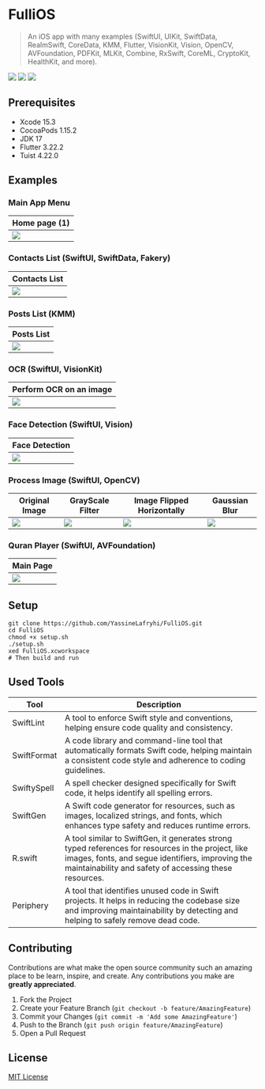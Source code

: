 # FulliOS

> An iOS app with many examples (SwiftUI, UIKit, SwiftData, RealmSwift, CoreData, KMM, Flutter, VisionKit, Vision, OpenCV, AVFoundation, PDFKit, MLKit, Combine, RxSwift, CoreML, CryptoKit, HealthKit, and more).

![](https://img.shields.io/badge/license-MIT-brown)
![](https://img.shields.io/badge/version-1.0.0-orange)
![](https://img.shields.io/badge/Xcode-15.3-blue)

## Prerequisites

- Xcode 15.3
- CocoaPods 1.15.2
- JDK 17
- Flutter 3.22.2
- Tuist 4.22.0

## Examples

### Main App Menu

| Home page (1)               |
|-----------------------------|
| ![](Screenshots/Home/2.png) |


### Contacts List (SwiftUI, SwiftData, Fakery)

| Contacts List                       |
|----------------------------------|
| ![](Screenshots/SwiftData/1.png) |

### Posts List (KMM)

| Posts List                 |
|----------------------------|
| ![](Screenshots/KMM/1.png) |

### OCR (SwiftUI, VisionKit)

| Perform OCR on an image    |
|----------------------------|
| ![](Screenshots/OCR/1.png) |

### Face Detection (SwiftUI, Vision)

| Face Detection                       |
|--------------------------------------|
| ![](Screenshots/FaceDetection/1.png) |

### Process Image (SwiftUI, OpenCV)

| Original Image                   | GrayScale Filter              | Image Flipped Horizontally          | Gaussian Blur      |
| -------------------------------- | -------------------------------- | -------------------------------- |------------------- |
| ![](Screenshots/OpenCV/1.png) | ![](Screenshots/OpenCV/2.png) | ![](Screenshots/OpenCV/3.png) | ![](Screenshots/OpenCV/4.png) |

### Quran Player (SwiftUI, AVFoundation)

| Main Page                          |
|------------------------------------|
| ![](Screenshots/QuranPlayer/1.png) |

## Setup

```shell
git clone https://github.com/YassineLafryhi/FulliOS.git
cd FulliOS
chmod +x setup.sh
./setup.sh
xed FulliOS.xcworkspace
# Then build and run
```

## Used Tools

| Tool        | Description                                                                                                                                                                                                      |
| ----------- | ---------------------------------------------------------------------------------------------------------------------------------------------------------------------------------------------------------------- |
| SwiftLint   | A tool to enforce Swift style and conventions, helping ensure code quality and consistency.                                                                                                                      |
| SwiftFormat | A code library and command-line tool that automatically formats Swift code, helping maintain a consistent code style and adherence to coding guidelines.                                                         |
| SwiftySpell | A spell checker designed specifically for Swift code, it helps identify all spelling errors.                                                                                                                     |
| SwiftGen    | A Swift code generator for resources, such as images, localized strings, and fonts, which enhances type safety and reduces runtime errors.                                                                       |
| R.swift     | A tool similar to SwiftGen, it generates strong typed references for resources in the project, like images, fonts, and segue identifiers, improving the maintainability and safety of accessing these resources. |
| Periphery   | A tool that identifies unused code in Swift projects. It helps in reducing the codebase size and improving maintainability by detecting and helping to safely remove dead code.                                  |

## Contributing

Contributions are what make the open source community such an amazing place to be learn, inspire, and create. Any contributions you make are **greatly appreciated**.

1. Fork the Project
2. Create your Feature Branch (`git checkout -b feature/AmazingFeature`)
3. Commit your Changes (`git commit -m 'Add some AmazingFeature'`)
4. Push to the Branch (`git push origin feature/AmazingFeature`)
5. Open a Pull Request

## License

[MIT License](https://choosealicense.com/licenses/mit)
